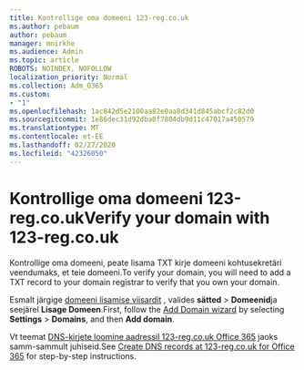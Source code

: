 ```yaml
---
title: Kontrollige oma domeeni 123-reg.co.uk
ms.author: pebaum
author: pebaum
manager: mnirkhe
ms.audience: Admin
ms.topic: article
ROBOTS: NOINDEX, NOFOLLOW
localization_priority: Normal
ms.collection: Adm_O365
ms.custom:
- "1"
ms.openlocfilehash: 1ac842d5e2100aa82e0aa8d341d845abcf2c82d0
ms.sourcegitcommit: 1e86dec31d92dba0f7804db9d11c47017a450579
ms.translationtype: MT
ms.contentlocale: et-EE
ms.lasthandoff: 02/27/2020
ms.locfileid: "42326050"
---
```

# <a name="verify-your-domain-with-123-regcouk"></a><span data-ttu-id="7fbb9-102">Kontrollige oma domeeni 123-reg.co.uk</span><span class="sxs-lookup"><span data-stu-id="7fbb9-102">Verify your domain with 123-reg.co.uk</span></span>

<span data-ttu-id="7fbb9-103">Kontrollige oma domeeni, peate lisama TXT kirje domeeni kohtusekretäri veendumaks, et teie domeeni.</span><span class="sxs-lookup"><span data-stu-id="7fbb9-103">To verify your domain, you will need to add a TXT record to your domain registrar to verify that you own your domain.</span></span> 

<span data-ttu-id="7fbb9-104">Esmalt järgige [domeeni lisamise viisardit](https://portal.office.com/adminportal/home#/Domains) , valides **sätted** \> **Domeenid**ja seejärel **Lisage Domeen**.</span><span class="sxs-lookup"><span data-stu-id="7fbb9-104">First, follow the [Add Domain wizard](https://portal.office.com/adminportal/home#/Domains) by selecting **Settings** \> **Domains**, and then **Add domain**.</span></span>
  
<span data-ttu-id="7fbb9-105">Vt teemat [DNS-kirjete loomine aadressil 123-reg.co.uk Office 365](https://docs.microsoft.com/microsoft-365/admin/dns/create-dns-records-at-123-reg-co-uk) jaoks samm-sammult juhiseid.</span><span class="sxs-lookup"><span data-stu-id="7fbb9-105">See [Create DNS records at 123-reg.co.uk for Office 365](https://docs.microsoft.com/microsoft-365/admin/dns/create-dns-records-at-123-reg-co-uk) for step-by-step instructions.</span></span>